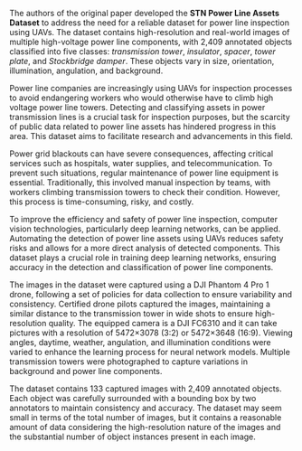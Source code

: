 The authors of the original paper developed the **STN Power Line Assets Dataset** to address the need for a reliable dataset for power line inspection using UAVs. The dataset contains high-resolution and real-world images of multiple high-voltage power line components, with 2,409 annotated objects classified into five classes: *transmission tower*, *insulator*, *spacer*, *tower plate*, and *Stockbridge damper*. These objects vary in size, orientation, illumination, angulation, and background.

Power line companies are increasingly using UAVs for inspection processes to avoid endangering workers who would otherwise have to climb high voltage power line towers. Detecting and classifying assets in power transmission lines is a crucial task for inspection purposes, but the scarcity of public data related to power line assets has hindered progress in this area. This dataset aims to facilitate research and advancements in this field.

Power grid blackouts can have severe consequences, affecting critical services such as hospitals, water supplies, and telecommunication. To prevent such situations, regular maintenance of power line equipment is essential. Traditionally, this involved manual inspection by teams, with workers climbing transmission towers to check their condition. However, this process is time-consuming, risky, and costly.

To improve the efficiency and safety of power line inspection, computer vision technologies, particularly deep learning networks, can be applied. Automating the detection of power line assets using UAVs reduces safety risks and allows for a more direct analysis of detected components. This dataset plays a crucial role in training deep learning networks, ensuring accuracy in the detection and classification of power line components.

The images in the dataset were captured using a DJI Phantom 4 Pro 1 drone, following a set of policies for data collection to ensure variability and consistency. Certified drone pilots captured the images, maintaining a similar distance to the transmission tower in wide shots to ensure high-resolution quality. The equipped camera is a DJI FC6310 and it can take pictures with a resolution of 5472×3078 (3:2) or 5472×3648 (16:9). Viewing angles, daytime, weather, angulation, and illumination conditions were varied to enhance the learning process for neural network models. Multiple transmission towers were photographed to capture variations in background and power line components.

The dataset contains 133 captured images with 2,409 annotated objects. Each object was carefully surrounded with a bounding box by two annotators to maintain consistency and accuracy. The dataset may seem small in terms of the total number of images, but it contains a reasonable amount of data considering the high-resolution nature of the images and the substantial number of object instances present in each image.
